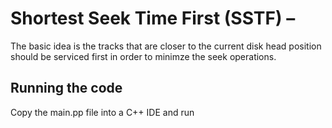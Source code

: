 # Shortest Seek Time First (SSTF) – 
The basic idea is the tracks that are closer to the current disk head position should be serviced first in order to minimze the seek operations.

## Running the code

Copy the main.pp file into a C++ IDE and run
```

